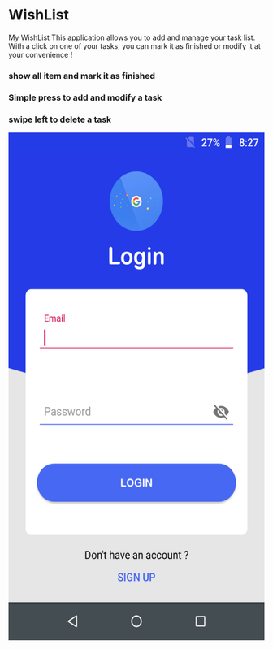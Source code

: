 # WishList
My WishList
This application allows you to add and manage your task list.
With a click on one of your tasks, you can mark it as finished or modify it at your convenience !

<h3>show all item and mark it as finished</h3>
<h3>Simple press to add and modify a task<h3>
<h3>swipe left to delete a task</h3>
<img src="https://github.com/satis-fy/LoginPage/blob/master/app/Screenshot_20191217-202721.png" width="600" height="1000">
